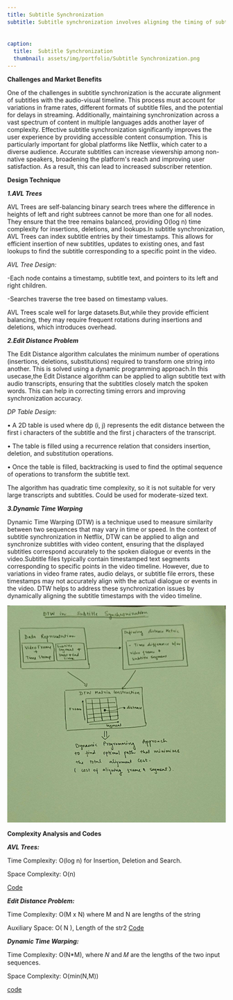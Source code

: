 ```yaml
---
title: Subtitle Synchronization
subtitle: Subtitle synchronization involves aligning the timing of subtitle text with the corresponding audio and visual cues in the content. This ensures that subtitles appear at the right moment, matching the dialogue and visual context. Accurate subtitle synchronization is important for providing an immersive viewing experience, especially for non-native speakers, the hearing impaired and users watching content in noisy environments.


caption:
  title:  Subtitle Synchronization
  thumbnail: assets/img/portfolio/Subtitle Synchronization.png
---
```

**Challenges and Market Benefits**

One of the  challenges in subtitle synchronization is the accurate alignment of subtitles with the audio-visual timeline. This process must account for variations in frame rates, different formats of subtitle files, and the potential for delays in streaming. Additionally, maintaining synchronization across a vast spectrum of content in multiple languages adds another layer of complexity.
Effective subtitle synchronization significantly improves the user experience by providing accessible content consumption. This is particularly important for global platforms like Netflix, which cater to a diverse audience. Accurate subtitles can increase viewership among non-native speakers, broadening the platform's reach and improving user satisfaction. As a result, this can lead to increased subscriber retention. 


**Design Technique**

**_1.AVL Trees_**

AVL Trees are self-balancing binary search trees where the difference in heights of left and right subtrees cannot be more than one for all nodes. They ensure that the tree remains balanced, providing O(log n) time complexity for insertions, deletions, and lookups.In subtitle synchronization, AVL Trees can index subtitle entries by their timestamps. This allows for efficient insertion of new subtitles, updates to existing ones, and fast lookups to find the subtitle corresponding to a specific point in the video.

_AVL Tree Design:_

-Each node contains a timestamp, subtitle text, and pointers to its left and right children.

-Searches traverse the tree based on timestamp values.

AVL Trees scale well for large datasets.But,while they provide efficient balancing, they may require frequent rotations during insertions and deletions, which  introduces overhead.

**_2.Edit Distance Problem_**

The Edit Distance algorithm calculates the minimum number of operations (insertions, deletions, substitutions) required to transform one string into another. This is solved using a dynamic programming approach.In this usecase,the Edit Distance algorithm can be applied to align subtitle text with audio transcripts, ensuring that the subtitles closely match the spoken words. This can help in correcting timing errors and improving synchronization accuracy.

_DP Table Design:_

• A 2D table is used where dp (i, j) represents the edit distance between the first i characters of the subtitle and the first j characters of the transcript.

•	The table is filled using a recurrence relation that considers insertion, deletion, and substitution operations.

•	Once the table is filled, backtracking is used to find the optimal sequence of operations to transform the subtitle text.

The algorithm has quadratic time complexity, so it is not suitable for very large transcripts and subtitles. Could be used for moderate-sized text.

**_3.Dynamic Time Warping_**

Dynamic Time Warping (DTW) is a technique used to measure similarity between two sequences that may vary in time or speed. In the context of subtitle synchronization in Netflix, DTW can be applied to align and synchronize subtitles with video content, ensuring that the displayed subtitles correspond accurately to the spoken dialogue or events in the video.Subtitle files typically contain timestamped text segments corresponding to specific points in the video timeline. However, due to variations in video frame rates, audio delays, or subtitle file errors, these timestamps may not accurately align with the actual dialogue or events in the video. DTW helps to address these synchronization issues by dynamically aligning the subtitle timestamps with the video timeline.

<img src="assets/img/inside/subtitle.jpeg">


**Complexity Analysis and Codes**

**_AVL Trees:_**

Time Complexity: O(log n) for Insertion, Deletion and Search.  

Space Complexity: O(n)

[Code](https://github.com/PAI-SHREYA/DSA/blob/main/Trees/AVL.cpp)

**_Edit Distance Problem:_**

Time Complexity: O(M x N) where M and N are lengths of the string 

Auxiliary Space: O( N ), Length of the str2
[Code](https://github.com/PAI-SHREYA/DSA/blob/main/Dynamic%20Programming/EditDistance.cpp)

**_Dynamic Time Warping:_**

Time Complexity: O(N*M), where 𝑁 and 𝑀 are the lengths of the two input sequences.

Space Complexity: O(min(N,M))

[code](https://github.com/PAI-SHREYA/DSA/blob/main/Software%20Principles/dtw-pseudocode)




